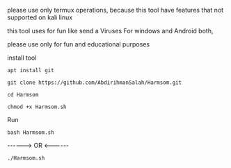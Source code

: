 please use only termux operations, because this tool have features that not supported on kali linux

this tool uses for fun like send a Viruses For windows and Android both,

please use only for fun and educational purposes 

install tool

`apt install git`


`git clone https://github.com/AbdirihmanSalah/Harmsom.git`


`cd Harmsom`


`chmod +x Harmsom.sh`


Run

`bash Harmsom.sh`

------> OR <------

`./Harmsom.sh`
